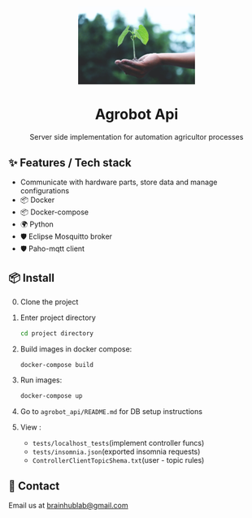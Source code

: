 <div align="center">
  <a>
    <img width="230" src="./images/plant.jpg">
  </a>
</div>
<div align="center">
  <h1>Agrobot Api</h1>
  <p>Server side implementation for automation agricultor processes </p>
  <!--
  optional images (remove <-- arrows and use this layout if you need)

  <p align="middle">
    <img height="160" src="./images/cbm.jpg">
    <img height="160" src="./images/earth.png">
    <img height="160" src="./images/nature.png">
  </p>
  -->
</div>

## ✨ Features / Tech stack
-   Communicate with hardware parts, store data and manage configurations
- 📦 Docker
- 📦 Docker-compose
- 🌍 Python
- 🛡 Eclipse Mosquitto broker
- 🛡 Paho-mqtt client

## 📦 Install
0. Clone the project
1. Enter project directory
    ```bash
    cd project directory
    ```
2. Build images in docker compose:
    ```bash
    docker-compose build
    ```
3. Run images:
    ```bash
    docker-compose up
    ```
4. Go to `agrobot_api/README.md` for DB setup instructions

5. View :
    - `tests/localhost_tests`(implement controller funcs)
    - `tests/insomnia.json`(exported insomnia requests)
    - `ControllerClientTopicShema.txt`(user - topic rules)

## 🤝 Contact

Email us at [brainhublab@gmail.com](mailto:brainhublab@gmail.com)
